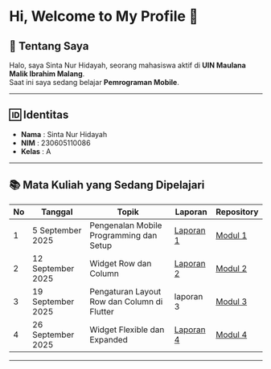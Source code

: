 # Hi, Welcome to My Profile 👋

## 📖 Tentang Saya
Halo, saya Sinta Nur Hidayah, seorang mahasiswa aktif di **UIN Maulana Malik Ibrahim Malang**.  
Saat ini saya sedang belajar **Pemrograman Mobile**.

---

## 🆔 Identitas
- **Nama** : Sinta Nur Hidayah  
- **NIM** : 230605110086  
- **Kelas** : A  

---


## 📚 Mata Kuliah yang Sedang Dipelajari

| No | Tanggal         | Topik                                           | Laporan            | Repository  |
|----|-----------------|-------------------------------------------------|--------------------|-------------|
| 1  | 5 September 2025 | Pengenalan Mobile Programming dan Setup         | [Laporan 1](https://drive.google.com/drive/folders/1gIwtNl6-dZODwL7fsewd3MV_tLi78huj?usp=sharing "Laporan 1")     | [Modul 1](https://github.com/sintahidayah/prak-Mobile-Modul-1 "Modul 1") |
| 2  | 12 September 2025 | Widget Row dan Column                          | [Laporan 2](https://drive.google.com/drive/folders/1zAFAhKgOkJN8A98vxUhUPP25BrPvhRq3?usp=sharing "Laporan 2")    | [Modul 2](https://github.com/sintahidayah/prak-Mobile-Modul-2 "Modul 2") |
| 3  | 19 September 2025 | Pengaturan Layout Row dan Column di Flutter    | laporan 3 | [Modul 3](#) |
| 4  | 26 September 2025 | Widget Flexible dan Expanded                   | [Laporan 4](#)     | [Modul 4](#) |

---
